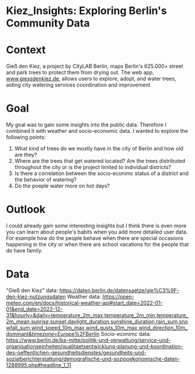 # Kiez_Insights: Exploring Berlin's Community Data

# Context
Gieß den Kiez, a project by CityLAB Berlin, maps Berlin's 625.000+ street and park trees to protect them from drying out. The web app, www.giessdenkiez.de, allows users to explore, adopt, and water trees, aiding city watering services coordination and improvement.

# Goal
My goal was to gain some insights into the public data. Therefore I combined it with weather and socio-economic data. I wanted to explore the following points:
1. What kind of trees do we mostly have in the city of Berlin and how old are they?
2. Where are the trees that get watered located? Are the trees distributed throughout the city or is the project limited to individual districts? 
3. Is there a correlation between the socio-econimc status of a district and the behavior of watering?
4. Do the poeple water more on hot days?

# Outlook
I could already gain some interesting insights but I think there is even more you can learn about people's habits when you add more detailed user data. 
For example how do the people behave when there are special occasions happening in the city or when there are school vacations for the people that do have family.

# Data
"Gieß den Kiez" data: https://daten.berlin.de/datensaetze/gie%C3%9F-den-kiez-nutzungsdaten
Weather data: https://open-meteo.com/en/docs/historical-weather-api#start_date=2022-01-01&end_date=2022-12-31&hourly=&daily=temperature_2m_max,temperature_2m_min,temperature_2m_mean,sunrise,sunset,daylight_duration,sunshine_duration,rain_sum,snowfall_sum,wind_speed_10m_max,wind_gusts_10m_max,wind_direction_10m_dominant&timezone=Europe%2FBerlin
Socio-econimc data: https://www.berlin.de/ba-mitte/politik-und-verwaltung/service-und-organisationseinheiten/qualitaetsentwicklung-planung-und-koordination-des-oeffentlichen-gesundheitsdienstes/gesundheits-und-sozialberichterstattung/demografische-und-soziooekonomische-daten-1288995.php#headline_1_11
